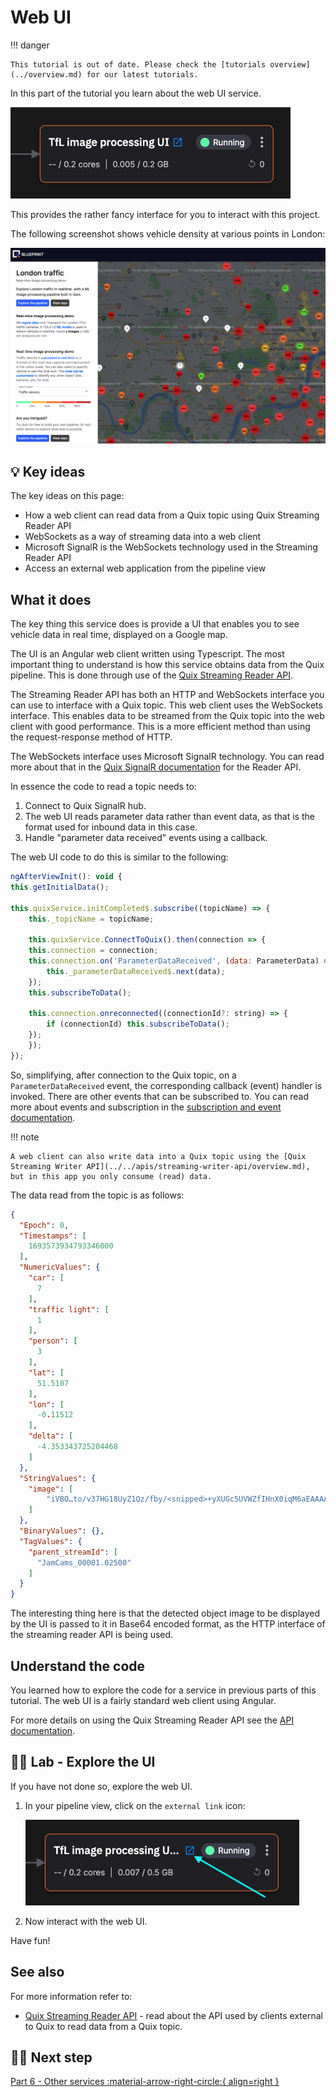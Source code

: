 # Web UI

!!! danger

    This tutorial is out of date. Please check the [tutorials overview](../overview.md) for our latest tutorials.

In this part of the tutorial you learn about the web UI service. 

![Web UI pipeline](./images/web-ui-pipeline-segment.png)

This provides the rather fancy interface for you to interact with this project.

The following screenshot shows vehicle density at various points in London:

![image processing web UI](./images/web-ui.png)

## 💡 Key ideas

The key ideas on this page:

* How a web client can read data from a Quix topic using Quix Streaming Reader API
* WebSockets as a way of streaming data into a web client
* Microsoft SignalR is the WebSockets technology used in the Streaming Reader API
* Access an external web application from the pipeline view

## What it does

The key thing this service does is provide a UI that enables you to see vehicle data in real time, displayed on a Google map.

The UI is an Angular web client written using Typescript. The most important thing to understand is how this service obtains data from the Quix pipeline. This is done through use of the [Quix Streaming Reader API](../../apis/streaming-reader-api/overview.md). 

The Streaming Reader API has both an HTTP and WebSockets interface you can use to interface with a Quix topic. This web client uses the WebSockets interface. This enables data to be streamed from the Quix topic into the web client with good performance. This is a more efficient method than using the request-response method of HTTP.

The WebSockets interface uses Microsoft SignalR technology. You can read more about that in the [Quix SignalR documentation](../../apis/streaming-reader-api/setup.md#set-up-signalr) for the Reader API.

In essence the code to read a topic needs to:

1. Connect to Quix SignalR hub.
2. The web UI reads parameter data rather than event data, as that is the format used for inbound data in this case.
3. Handle "parameter data received" events using a callback.

The web UI code to do this is similar to the following:

``` javascript
ngAfterViewInit(): void {
this.getInitialData();

this.quixService.initCompleted$.subscribe((topicName) => {
    this._topicName = topicName;

    this.quixService.ConnectToQuix().then(connection => {
    this.connection = connection;
    this.connection.on('ParameterDataReceived', (data: ParameterData) => {
        this._parameterDataReceived$.next(data);
    });
    this.subscribeToData();

    this.connection.onreconnected((connectionId?: string) => {
        if (connectionId) this.subscribeToData();
    });
    });
});
```

So, simplifying, after connection to the Quix topic, on a `ParameterDataReceived` event, the corresponding callback (event) handler is invoked. There are other events that can be subscribed to. You can read more about events and subscription in the [subscription and event documentation](../../apis/streaming-reader-api/subscriptions.md).

!!! note

    A web client can also write data into a Quix topic using the [Quix Streaming Writer API](../../apis/streaming-writer-api/overview.md), but in this app you only consume (read) data. 

The data read from the topic is as follows:

``` json
{
  "Epoch": 0,
  "Timestamps": [
    1693573934793346000
  ],
  "NumericValues": {
    "car": [
      7
    ],
    "traffic light": [
      1
    ],
    "person": [
      3
    ],
    "lat": [
      51.5107
    ],
    "lon": [
      -0.11512
    ],
    "delta": [
      -4.353343725204468
    ]
  },
  "StringValues": {
    "image": [
        "iVBO…to/v37HG18UyZ1Qz/fby/<snipped>+yXUGc5UVWZfIHnX0iqM6aEAAAAASUVORK5CYII="
    ]
  },
  "BinaryValues": {},
  "TagValues": {
    "parent_streamId": [
      "JamCams_00001.02500"
    ]
  }
}
```

The interesting thing here is that the detected object image to be displayed by the UI is passed to it in Base64 encoded format, as the HTTP interface of the streaming reader API is being used.

## Understand the code

You learned how to explore the code for a service in previous parts of this tutorial. The web UI is a fairly standard web client using Angular. 

For more details on using the Quix Streaming Reader API see the [API documentation](../../apis/streaming-reader-api/overview.md).

## 👩‍🔬 Lab - Explore the UI 

If you have not done so, explore the web UI. 

1. In your pipeline view, click on the `external link` icon:

    ![External link](./images/external-link.png)

2. Now interact with the web UI.

Have fun!

## See also

For more information refer to:

* [Quix Streaming Reader API](../../apis/streaming-reader-api/overview.md) - read about the API used by clients external to Quix to read data from a Quix topic.

## 🏃‍♀️ Next step

[Part 6 - Other services :material-arrow-right-circle:{ align=right }](other-services.md)
